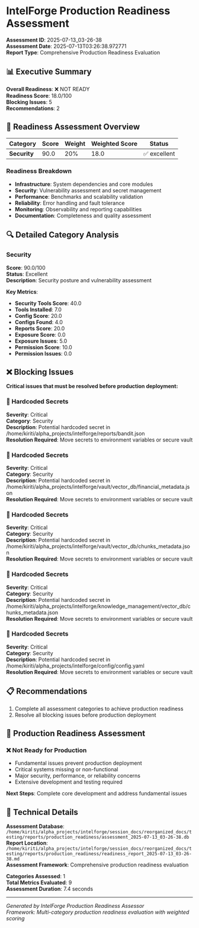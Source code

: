 # IntelForge Production Readiness Assessment

**Assessment ID**: 2025-07-13_03-26-38  
**Assessment Date**: 2025-07-13T03:26:38.972771  
**Report Type**: Comprehensive Production Readiness Evaluation  

## 📊 Executive Summary

**Overall Readiness**: ❌ NOT READY  
**Readiness Score**: 18.0/100  
**Blocking Issues**: 5  
**Recommendations**: 2

## 🎯 Readiness Assessment Overview

| Category | Score | Weight | Weighted Score | Status |
|----------|-------|--------|----------------|--------|
| **Security** | 90.0 | 20% | 18.0 | ✅ excellent |


### Readiness Breakdown
- **Infrastructure**: System dependencies and core modules
- **Security**: Vulnerability assessment and secret management  
- **Performance**: Benchmarks and scalability validation
- **Reliability**: Error handling and fault tolerance
- **Monitoring**: Observability and reporting capabilities
- **Documentation**: Completeness and quality assessment

## 🔍 Detailed Category Analysis

### Security

**Score**: 90.0/100  
**Status**: Excellent  
**Description**: Security posture and vulnerability assessment  

**Key Metrics**:
- **Security Tools Score**: 40.0
- **Tools Installed**: 7.0
- **Config Score**: 20.0
- **Configs Found**: 4.0
- **Reports Score**: 20.0
- **Exposure Score**: 0.0
- **Exposure Issues**: 5.0
- **Permission Score**: 10.0
- **Permission Issues**: 0.0

## ❌ Blocking Issues

**Critical issues that must be resolved before production deployment:**

### 🔴 Hardcoded Secrets

**Severity**: Critical  
**Category**: Security  
**Description**: Potential hardcoded secret in /home/kiriti/alpha_projects/intelforge/reports/bandit.json  
**Resolution Required**: Move secrets to environment variables or secure vault  

### 🔴 Hardcoded Secrets

**Severity**: Critical  
**Category**: Security  
**Description**: Potential hardcoded secret in /home/kiriti/alpha_projects/intelforge/vault/vector_db/financial_metadata.json  
**Resolution Required**: Move secrets to environment variables or secure vault  

### 🔴 Hardcoded Secrets

**Severity**: Critical  
**Category**: Security  
**Description**: Potential hardcoded secret in /home/kiriti/alpha_projects/intelforge/vault/vector_db/chunks_metadata.json  
**Resolution Required**: Move secrets to environment variables or secure vault  

### 🔴 Hardcoded Secrets

**Severity**: Critical  
**Category**: Security  
**Description**: Potential hardcoded secret in /home/kiriti/alpha_projects/intelforge/knowledge_management/vector_db/chunks_metadata.json  
**Resolution Required**: Move secrets to environment variables or secure vault  

### 🔴 Hardcoded Secrets

**Severity**: Critical  
**Category**: Security  
**Description**: Potential hardcoded secret in /home/kiriti/alpha_projects/intelforge/config/config.yaml  
**Resolution Required**: Move secrets to environment variables or secure vault  

## 📋 Recommendations

1. Complete all assessment categories to achieve production readiness
2. Resolve all blocking issues before production deployment

## 🎯 Production Readiness Assessment

### ❌ Not Ready for Production
- Fundamental issues prevent production deployment
- Critical systems missing or non-functional
- Major security, performance, or reliability concerns
- Extensive development and testing required

**Next Steps**: Complete core development and address fundamental issues


## 🔗 Technical Details

**Assessment Database**: `/home/kiriti/alpha_projects/intelforge/session_docs/reorganized_docs/testing/reports/production_readiness/assessment_2025-07-13_03-26-38.db`  
**Report Location**: `/home/kiriti/alpha_projects/intelforge/session_docs/reorganized_docs/testing/reports/production_readiness/readiness_report_2025-07-13_03-26-38.md`  
**Assessment Framework**: Comprehensive production readiness evaluation

**Categories Assessed**: 1  
**Total Metrics Evaluated**: 9  
**Assessment Duration**: 7.4 seconds

---
*Generated by IntelForge Production Readiness Assessor*  
*Framework: Multi-category production readiness evaluation with weighted scoring*
